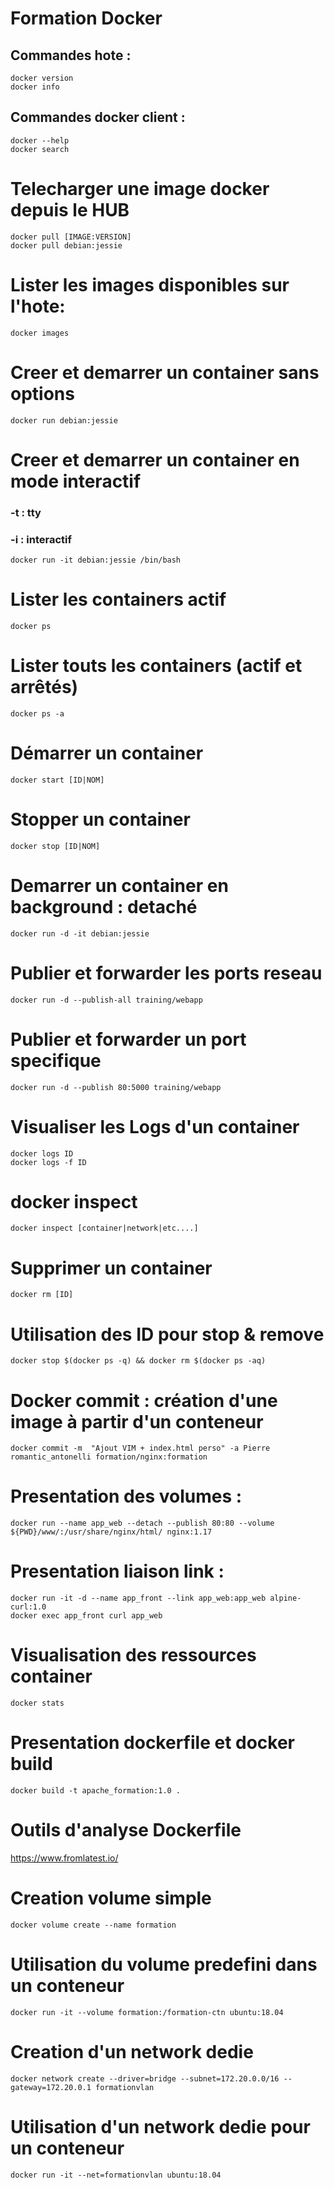 # Formation Docker

## Commandes hote :
```
docker version
docker info
```

## Commandes docker client :
```
docker --help
docker search
```

# Telecharger une image docker depuis le HUB
```
docker pull [IMAGE:VERSION]
docker pull debian:jessie
```

# Lister les images disponibles sur l'hote:
```
docker images
```

# Creer et demarrer un container sans options 
```docker run debian:jessie```

# Creer et demarrer un container en mode interactif
### -t : tty
### -i : interactif
```docker run -it debian:jessie /bin/bash```

# Lister les containers actif 
```docker ps```

# Lister touts les containers (actif et arrêtés)
```docker ps -a```

# Démarrer un container
```docker start [ID|NOM]```

# Stopper un container
```docker stop [ID|NOM]```

# Demarrer un container en background : detaché
```docker run -d -it debian:jessie```

# Publier et forwarder les ports reseau
```docker run -d --publish-all training/webapp```

# Publier et forwarder un port specifique
```docker run -d --publish 80:5000 training/webapp```

# Visualiser les Logs d'un container
```
docker logs ID
docker logs -f ID
```

# docker inspect 
```docker inspect [container|network|etc....]```

# Supprimer un container 
```docker rm [ID]```

# Utilisation des ID pour stop & remove
```docker stop $(docker ps -q) && docker rm $(docker ps -aq)```

# Docker commit : création d'une image à partir d'un conteneur
```docker commit -m  "Ajout VIM + index.html perso" -a Pierre romantic_antonelli formation/nginx:formation```

# Presentation des volumes :
```docker run --name app_web --detach --publish 80:80 --volume ${PWD}/www/:/usr/share/nginx/html/ nginx:1.17```

# Presentation liaison link :
```
docker run -it -d --name app_front --link app_web:app_web alpine-curl:1.0
docker exec app_front curl app_web
```

# Visualisation des ressources container
```docker stats```

# Presentation dockerfile et docker build
```docker build -t apache_formation:1.0 .```

# Outils d'analyse Dockerfile
https://www.fromlatest.io/

# Creation volume simple 
```docker volume create --name formation```

# Utilisation du volume predefini dans un conteneur 
```docker run -it --volume formation:/formation-ctn ubuntu:18.04```

# Creation d'un network dedie
```docker network create --driver=bridge --subnet=172.20.0.0/16 --gateway=172.20.0.1 formationvlan```

# Utilisation d'un network dedie pour un conteneur
```docker run -it --net=formationvlan ubuntu:18.04```
